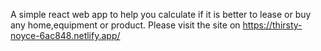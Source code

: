 A simple react web app to help you calculate if it is better to lease or buy any home,equipment or product.
Please visit the site on https://thirsty-noyce-6ac848.netlify.app/
